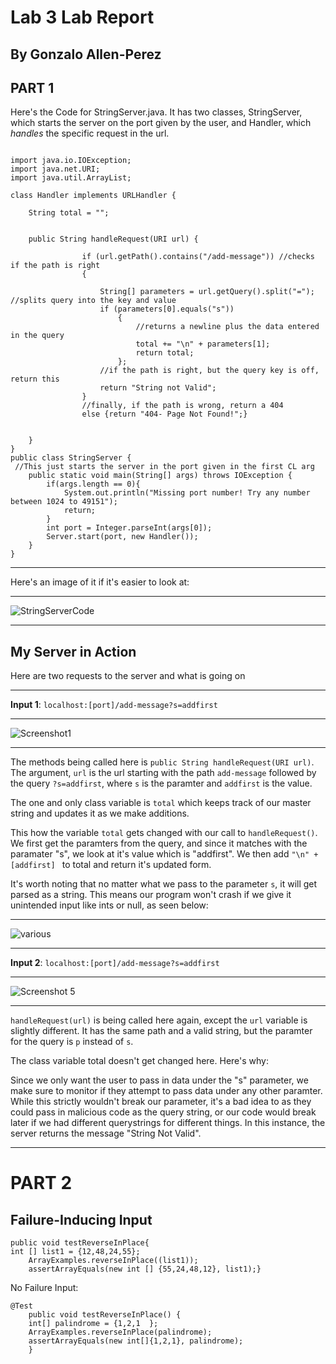 Lab 3 Lab Report
========

By Gonzalo Allen-Perez
-----

PART 1 
-----

Here's the Code for StringServer.java. It has two classes, StringServer, which starts the server on the port given by the user, and Handler, which _handles_ the specific request in the url.

```

import java.io.IOException;
import java.net.URI;
import java.util.ArrayList;

class Handler implements URLHandler {
    
    String total = "";
    

    public String handleRequest(URI url) {
        
                if (url.getPath().contains("/add-message")) //checks if the path is right
                {

                    String[] parameters = url.getQuery().split("="); //splits query into the key and value
                    if (parameters[0].equals("s"))
                        {
                            //returns a newline plus the data entered in the query
                            total += "\n" + parameters[1];
                            return total;
                        };
                    //if the path is right, but the query key is off, return this
                    return "String not Valid";
                }
                //finally, if the path is wrong, return a 404
                else {return "404- Page Not Found!";}
            
            
    }
}
public class StringServer {
 //This just starts the server in the port given in the first CL arg
    public static void main(String[] args) throws IOException {
        if(args.length == 0){
            System.out.println("Missing port number! Try any number between 1024 to 49151");
            return;
        }
        int port = Integer.parseInt(args[0]);
        Server.start(port, new Handler());
    }
}

```
***
Here's an image of it if it's easier to look at:

***

![StringServerCode](https://user-images.githubusercontent.com/106555298/214990735-72132937-5b9e-454c-992b-5587f59dc917.png)


***

My Server in Action
----

Here are two requests to the server and what is going on

***

__Input 1__: `localhost:[port]/add-message?s=addfirst`

***

![Screenshot1](https://user-images.githubusercontent.com/106555298/214988021-ab601de0-4723-484a-8984-786e736af3ca.png)

*** 

The methods being called here is `public String handleRequest(URI url)`. 
The argument, `url` is the url starting with the path `add-message` 
followed by the query `?s=addfirst`, where `s` is the paramter and `addfirst` is the value.

The one and only class variable is `total` which keeps track of our master string and updates it as we make additions.

This how the variable `total` gets changed with our call to `handleRequest()`. We first 
get the paramters from the query, and since it matches with the paramater "s", we 
look at it's value which is "addfirst". We then add `"\n" + [addfirst] ` to total 
and return it's updated form.


It's worth noting that no matter what we pass to the parameter `s`, it will get parsed as a string. This means 
our program won't crash if we give it unintended input like ints or null, as seen below:

***

![various](https://user-images.githubusercontent.com/106555298/214993264-b60f18d7-4124-4a93-9163-ccfcdca401db.png)


***

__Input 2__: `localhost:[port]/add-message?s=addfirst`

***

![Screenshot 5](https://user-images.githubusercontent.com/106555298/214993373-b10da2d8-2afb-4e0b-8abf-d60942088489.png)


***

`handleRequest(url)` is being called here again, except the `url` variable is slightly different. 
It has the same path and a valid string, but the paramter for the query is `p` instead of `s`.

The class variable total doesn't get changed here. Here's why:

Since we only want the user to pass in data under the "s" parameter, we make sure to monitor if they attempt 
to pass data under any other paramter. While this strictly wouldn't break our parameter, it's a bad idea to 
as they could pass in malicious code as the query string, or our code would break later if we had different 
querystrings for different things. In this instance, the server returns the message "String Not Valid".

***

PART 2
====

Failure-Inducing Input
----

```
public void testReverseInPlace{
int [] list1 = {12,48,24,55};
    ArrayExamples.reverseInPlace((list1));
    assertArrayEquals(new int [] {55,24,48,12}, list1);}
```
No Failure Input:
```
@Test 
	public void testReverseInPlace() {
    int[] palindrome = {1,2,1  };
    ArrayExamples.reverseInPlace(palindrome);
    assertArrayEquals(new int[]{1,2,1}, palindrome);
	}
```
